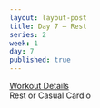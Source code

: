 ```yaml
---
layout: layout-post
title: Day 7 — Rest
series: 2
week: 1
day: 7
published: true
---
```


<div class="ex_list">

  <div class="note _padding-bottom"><a target="_blank" href="http://www.muscleandfitness.com/workouts/workout-routines/6-week-workout-serious-strength?day=5">Workout Details</a></div> 

  <div class="desc">
    <div class="name">
      Rest or Casual Cardio 
    </div>
  </div>

</div>



